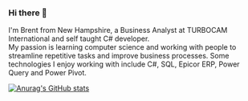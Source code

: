 ### Hi there 👋

I'm Brent from New Hampshire, a Business Analyst at TURBOCAM International and self taught C# developer.  
My passion is learning computer science and working with people to streamline repetitive tasks and improve business processes.
Some technologies I enjoy working with include C#, SQL, Epicor ERP, Power Query and Power Pivot.

[![Anurag's GitHub stats](https://github-readme-stats.vercel.app/api?username=BrentCrystal)](https://github.com/anuraghazra/github-readme-stats)

